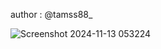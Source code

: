 author : @tamss88_

![Screenshot 2024-11-13 053224](https://github.com/user-attachments/assets/92794a11-ba76-4e9c-80fa-f1bc75a6ef7a)

